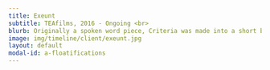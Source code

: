 ```yaml
---
title: Exeunt
subtitle: TEAfilms, 2016 - Ongoing <br>
blurb: Originally a spoken word piece, Criteria was made into a short by TEAfilms. Criteria is currently circulating film festivals and has been shortlisted for several.
image: img/timeline/client/exeunt.jpg
layout: default
modal-id: a-floatifications
---
```

